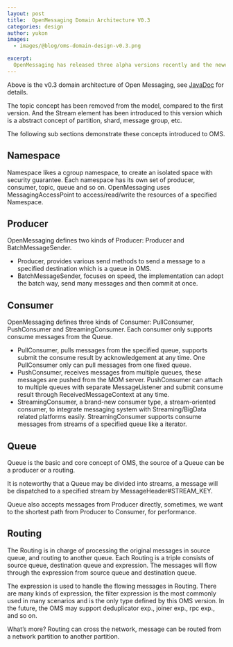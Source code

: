 ```yaml
---
layout: post
title:  OpenMessaging Domain Architecture V0.3
categories: design
author: yukon
images:
  - images/@blog/oms-domain-design-v0.3.png

excerpt:
  OpenMessaging has released three alpha versions recently and the newest version is 0.2.0-alpha, the domain architecture has a great evolution beyond the first release.
---
```


Above is the v0.3 domain architecture of Open Messaging, see [JavaDoc](/openmessaging-java) for details.

The topic concept has been removed from the model, compared to the first version. And the Stream element has been introduced to this version which is a abstract concept of partition, shard, message group, etc.

The following sub sections demonstrate these concepts introduced to OMS.

## Namespace

Namespace likes a cgroup namespace, to create an isolated space with security guarantee. Each namespace has its own set of producer, consumer, topic, queue and so on. OpenMessaging uses MessagingAccessPoint to access/read/write the resources of a specified Namespace.

## Producer

OpenMessaging defines two kinds of Producer: Producer and BatchMessageSender.

* Producer, provides various send methods to send a message to a specified destination which is a queue in OMS. 
* BatchMessageSender, focuses on speed, the implementation can adopt the batch way, send many messages and then commit at once.

## Consumer

OpenMessaging defines three kinds of Consumer: PullConsumer, PushConsumer and StreamingConsumer. Each consumer only supports consume messages from the Queue.

* PullConsumer, pulls messages from the specified queue, supports submit the consume result by acknowledgement at any time. One PullConsumer only can pull messages from one fixed queue.
* PushConsumer, receives messages from multiple queues, these messages are pushed from the MOM server. PushConsumer can attach to multiple queues with separate MessageListener and submit consume result through ReceivedMessageContext at any time.
* StreamingConsumer, a brand-new consumer type, a stream-oriented consumer, to integrate messaging system with Streaming/BigData related platforms easily. StreamingConsumer supports consume messages from streams of a specified queue like a iterator.

## Queue

Queue is the basic and core concept of OMS, the source of a Queue can be a producer or a routing.

It is noteworthy that a Queue may be divided into streams, a message will be dispatched to a specified stream by MessageHeader#STREAM_KEY. 

Queue also accepts messages from Producer directly, sometimes, we want to the shortest path from Producer to Consumer, for performance.

## Routing

The Routing is in charge of processing the original messages in source queue, and routing to another queue. Each Routing is a triple consists of source queue, destination queue and expression. The messages will flow through the expression from source queue and destination queue.

The expression is used to handle the flowing messages in Routing. There are many kinds of expression, the filter expression is the most commonly used in many scenarios and is the only type defined by this OMS version. In the future, the OMS may support deduplicator exp., joiner exp., rpc exp., and so on.

What’s more? Routing can cross the network, message can be routed from a network partition to another partition.